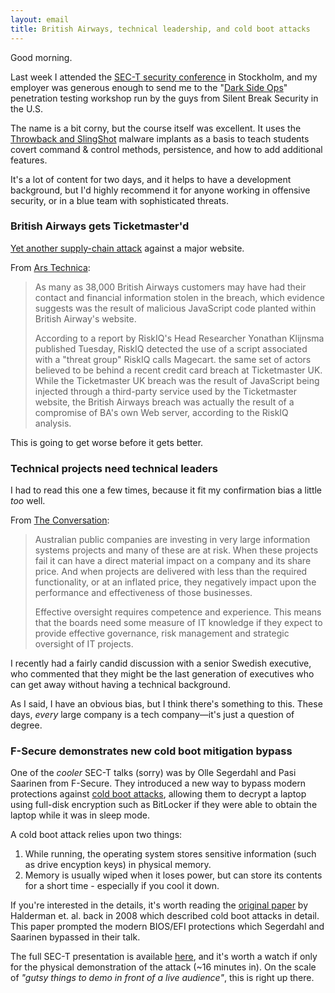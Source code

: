 ```yaml
---
layout: email
title: British Airways, technical leadership, and cold boot attacks
---
```


Good morning.

Last week I attended the [SEC-T security conference](https://www.sec-t.org/) in Stockholm, and my employer was generous enough to send me to the "[Dark Side Ops](https://www.sec-t.org/trainings/dark-side-ops-custom-penetration-testing-workshop/)" penetration testing workshop run by the guys from Silent Break Security in the U.S.

The name is a bit corny, but the course itself was excellent. It uses the [Throwback and SlingShot](https://silentbreaksecurity.com/throwback-thursday-a-guide-to-configuring-throwback/) malware implants as a basis to teach students covert command & control methods, persistence, and how to add additional features.

It's a lot of content for two days, and it helps to have a development background, but I'd highly recommend it for anyone working in offensive security, or in a blue team with sophisticated threats.

### British Airways gets Ticketmaster'd

[Yet another supply-chain attack](https://markeldo.com/Email-update-The-Mueller-Indictments-NPM-Arch-Gentoo-and-Ticketmaster-UK/) against a major website. 

From [Ars Technica](https://arstechnica.com/information-technology/2018/09/british-airways-site-had-credit-card-skimming-code-injected/):

>As many as 38,000 British Airways customers may have had their contact and financial information stolen in the breach, which evidence suggests was the result of malicious JavaScript code planted within British Airway's website.
>
>According to a report by RiskIQ's Head Researcher Yonathan Klijnsma published Tuesday, RiskIQ detected the use of a script associated with a "threat group" RiskIQ calls Magecart. the same set of actors believed to be behind a recent credit card breach at Ticketmaster UK. While the Ticketmaster UK breach was the result of JavaScript being injected through a third-party service used by the Ticketmaster website, the British Airways breach was actually the result of a compromise of BA's own Web server, according to the RiskIQ analysis.

This is going to get worse before it gets better.

### Technical projects need technical leaders

I had to read this one a few times, because it fit my confirmation bias a little _too_ well.

From [The Conversation](http://theconversation.com/lack-of-technical-knowledge-in-leadership-is-a-key-reason-why-so-many-it-projects-fail-101889):

>Australian public companies are investing in very large information systems projects and many of these are at risk. When these projects fail it can have a direct material impact on a company and its share price. And when projects are delivered with less than the required functionality, or at an inflated price, they negatively impact upon the performance and effectiveness of those businesses.
>
>Effective oversight requires competence and experience. This means that the boards need some measure of IT knowledge if they expect to provide effective governance, risk management and strategic oversight of IT projects.

I recently had a fairly candid discussion with a senior Swedish executive, who commented that they might be the last generation of executives who can get away without having a technical background. 

As I said, I have an obvious bias, but I think there's something to this. These days, _every_ large company is a tech company—it's just a question of degree.

### F-Secure demonstrates new cold boot mitigation bypass

One of the _cooler_ SEC-T talks (sorry) was by Olle Segerdahl and Pasi Saarinen from F-Secure. They introduced a new way to bypass modern protections against [cold boot attacks](https://en.wikipedia.org/wiki/Cold_boot_attack), allowing them to decrypt a laptop using full-disk encryption such as BitLocker if they were able to obtain the laptop while it was in sleep mode.

A cold boot attack relies upon two things:
1. While running, the operating system stores sensitive information (such as drive encyption keys) in physical memory.
2. Memory is usually wiped when it loses power, but can store its contents for a short time - especially if you cool it down.

If you're interested in the details, it's worth reading the [original paper](https://citp.princeton.edu/research/memory/) by Halderman et. al. back in 2008 which described cold boot attacks in detail. This paper prompted the modern BIOS/EFI protections which Segerdahl and Saarinen bypassed in their talk.

The full SEC-T presentation is available [here](https://www.youtube.com/watch?v=RqvPZnLkP70), and it's worth a watch if only for the physical demonstration of the attack (~16 minutes in). On the scale of _"gutsy things to demo in front of a live audience"_, this is right up there.